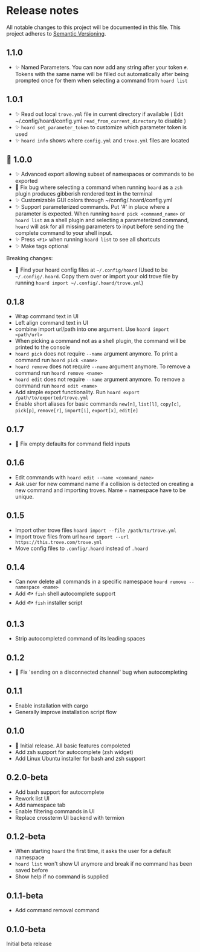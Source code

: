 # Release notes

All notable changes to this project will be documented in this file.
This project adheres to [Semantic Versioning](http://semver.org/).

## 1.1.0
- ✨ Named Parameters. You can now add any string after your token `#`. Tokens with the same name will be filled out automatically after being prompted once for them when selecting a command from `hoard list`
## 1.0.1
- ✨ Read out local `trove.yml` file in current directory if available ( Edit ~/.config/hoard/config.yml `read_from_current_directory` to disable )
- ✨ `hoard set_parameter_token` to customize which parameter token is used
- ✨ `hoard info` shows where `config.yml` and `trove.yml` files are located
## 🚀 1.0.0
- ✨ Advanced export allowing subset of namespaces or commands to be exported
- 🐛 Fix bug where selecting a command when running `hoard` as a `zsh` plugin produces gibberish rendered text in the terminal 
- ✨ Customizable GUI colors through ~/config/.hoard/config.yml
- ✨ Support parameterized commands. Put '#' in place where a parameter is expected. When running `hoard pick <command_name>` or `hoard list` as a shell plugin and selecting a parameterized command, `hoard` will ask for all missing parameters to input before sending the complete command to your shell input. 
- ✨ Press `<F1>` when running `hoard list` to see all shortcuts
- ✨ Make tags optional

Breaking changes:
- 🔨 Find your hoard config files at `~/.config/hoard` (Used to be `~/.config/.hoard`. Copy them over or import your old trove file by running `hoard import ~/.config/.hoard/trove.yml`)

## 0.1.8
- Wrap command text in UI
- Left align command text in UI
- combine import url/path into one argument. Use `hoard import <path/url>`
- When picking a command not as a shell plugin, the command will be printed to the console
- `hoard pick` does not require `--name` argument anymore. To print a command run `hoard pick <name>`
- `hoard remove` does not require `--name` argument anymore. To remove a command run `hoard remove <name>`
- `hoard edit` does not require `--name` argument anymore. To remove a command run `hoard edit <name>`
- Add simple export functionality. Run `hoard export /path/to/exported/trove.yml`
- Enable short aliases for basic commands `new[n]`, `list[l]`, `copy[c]`, `pick[p]`, `remove[r]`, `import[i]`,  `export[x]`, `edit[e]`

## 0.1.7
- 🔧 Fix empty defaults for command field inputs

## 0.1.6
- Edit commands with `hoard edit --name <command_name>`
- Ask user for new command name if a collision is detected on creating a new command and importing troves. Name + namespace have to be unique.

## 0.1.5 
- Import other trove files `hoard import --file /path/to/trove.yml`
- Import trove files from url `hoard import --url https://this.trove.com/trove.yml`
- Move config files to `.config/.hoard` instead of `.hoard`

## 0.1.4

- Can now delete all commands in a specific namespace `hoard remove --namespace <name>`
- Add 🐟 `fish` shell autocomplete support
- Add 🐟 `fish` installer script

## 0.1.3

- Strip autocompleted command of its leading spaces

## 0.1.2

- 🐛 Fix 'sending on a disconnected channel' bug when autocompleting

## 0.1.1

- Enable installation with cargo
- Generally improve installation script flow

## 0.1.0

- 🚀 Initial release. All basic features compoleted
- Add zsh support for autocomplete (zsh widget)
- Add Linux Ubuntu installer for bash and zsh support

## 0.2.0-beta

- Add bash support for autocomplete
- Rework list UI
- Add namespace tab
- Enable filtering commands in UI
- Replace crossterm UI backend with termion

## 0.1.2-beta

- When starting `hoard` the first time, it asks the user for a default namespace
- `hoard list` won't show UI anymore and break if no command has been saved before
- Show help if no command is supplied

## 0.1.1-beta

- Add command removal command

## 0.1.0-beta

Initial beta release
